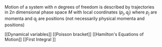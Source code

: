 Motion of a system with $n$ degrees of freedom is described by trajectories in $2n$ dimensional phase space $M$ with local coordinates $(p_{j}, q_{j})$ where $p_{j}$ are momenta and $q_{j}$ are positions (not necessarily physical momenta and positions)

[[Dynamical variables]]
[[Poisson bracket]]
[[Hamilton's Equations of Motion]]
[[First Integral ]]


